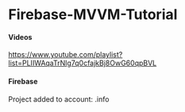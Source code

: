 # Firebase-MVVM-Tutorial

#### Videos
https://www.youtube.com/playlist?list=PLIIWAqaTrNlg7q0cfajkBj8OwG60qpBVL

#### Firebase

Project added to account: .info
